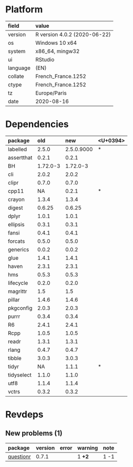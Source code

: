 # Platform

|field    |value                        |
|:--------|:----------------------------|
|version  |R version 4.0.2 (2020-06-22) |
|os       |Windows 10 x64               |
|system   |x86_64, mingw32              |
|ui       |RStudio                      |
|language |(EN)                         |
|collate  |French_France.1252           |
|ctype    |French_France.1252           |
|tz       |Europe/Paris                 |
|date     |2020-08-16                   |

# Dependencies

|package    |old      |new        |<U+0394>  |
|:----------|:--------|:----------|:--|
|labelled   |2.5.0    |2.5.0.9000 |*  |
|assertthat |0.2.1    |0.2.1      |   |
|BH         |1.72.0-3 |1.72.0-3   |   |
|cli        |2.0.2    |2.0.2      |   |
|clipr      |0.7.0    |0.7.0      |   |
|cpp11      |NA       |0.2.1      |*  |
|crayon     |1.3.4    |1.3.4      |   |
|digest     |0.6.25   |0.6.25     |   |
|dplyr      |1.0.1    |1.0.1      |   |
|ellipsis   |0.3.1    |0.3.1      |   |
|fansi      |0.4.1    |0.4.1      |   |
|forcats    |0.5.0    |0.5.0      |   |
|generics   |0.0.2    |0.0.2      |   |
|glue       |1.4.1    |1.4.1      |   |
|haven      |2.3.1    |2.3.1      |   |
|hms        |0.5.3    |0.5.3      |   |
|lifecycle  |0.2.0    |0.2.0      |   |
|magrittr   |1.5      |1.5        |   |
|pillar     |1.4.6    |1.4.6      |   |
|pkgconfig  |2.0.3    |2.0.3      |   |
|purrr      |0.3.4    |0.3.4      |   |
|R6         |2.4.1    |2.4.1      |   |
|Rcpp       |1.0.5    |1.0.5      |   |
|readr      |1.3.1    |1.3.1      |   |
|rlang      |0.4.7    |0.4.7      |   |
|tibble     |3.0.3    |3.0.3      |   |
|tidyr      |NA       |1.1.1      |*  |
|tidyselect |1.1.0    |1.1.0      |   |
|utf8       |1.1.4    |1.1.4      |   |
|vctrs      |0.3.2    |0.3.2      |   |

# Revdeps

## New problems (1)

|package                            |version |error |warning  |note |
|:----------------------------------|:-------|:-----|:--------|:----|
|[questionr](problems.md#questionr) |0.7.1   |      |1 __+2__ |1 -1 |

